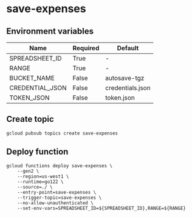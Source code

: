 # save-expenses

## Environment variables

| Name            | Required | Default          |
| --------------- | -------- | ---------------- |
| SPREADSHEET_ID  | True     | -                |
| RANGE           | True     | -                |
| BUCKET_NAME     | False    | autosave-tgz     |
| CREDENTIAL_JSON | False    | credentials.json |
| TOKEN_JSON      | False    | token.json       |

## Create topic

```
gcloud pubsub topics create save-expenses
```

## Deploy function

```
gcloud functions deploy save-expenses \
    --gen2 \
    --region=us-west1 \
    --runtime=go122 \
    --source=./ \
    --entry-point=save-expenses \
    --trigger-topic=save-expenses \
    --no-allow-unauthenticated \
    --set-env-vars=SPREADSHEET_ID=${SPREADSHEET_ID},RANGE=${RANGE}
```
